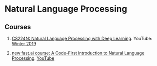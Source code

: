 # Natural Language Processing

## Courses ##
1. [CS224N: Natural Language Processing with Deep Learning](https://web.stanford.edu/class/cs224n/). YouTube: [Winter 2019](https://www.youtube.com/playlist?list=PLoROMvodv4rOhcuXMZkNm7j3fVwBBY42z)

2. [new fast.ai course: A Code-First Introduction to Natural Language Processing](https://www.fast.ai/2019/07/08/fastai-nlp/). [YouTube](https://www.youtube.com/playlist?list=PLtmWHNX-gukKocXQOkQjuVxglSDYWsSh9)
